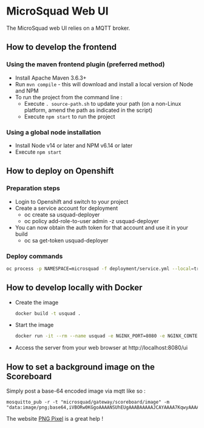 # MicroSquad Web UI

The MicroSquad web UI relies on a MQTT broker.

## How to develop the frontend

### Using the maven frontend plugin (preferred method)

* Install Apache Maven 3.6.3+
* Run ```mvn compile``` - this will download and install a local version of Node and NPM
* To run the project from the command line :
  * Execute ```. source-path.sh``` to update your path (on a non-Linux platform, amend the path as indicated in the script)
  * Execute ```npm start``` to run the project

### Using a global node installation

* Install Node v14 or later and NPM v6.14 or later
* Execute ```npm start```

## How to deploy on Openshift

### Preparation steps

* Login to Openshift and switch to your project
* Create a service account for deployment
  * oc create sa usquad-deployer
  * oc policy add-role-to-user admin -z usquad-deployer
* You can now obtain the auth token for that account and use it in your build
  * oc sa get-token usquad-deployer

### Deploy commands


```bash
oc process -p NAMESPACE=microsquad -f deployment/service.yml --local=true | oc apply -f -
```

## How to develop locally with Docker

* Create the image
  ```bash
  docker build -t usquad .
  ```
* Start the image
  ```bash
  docker run -it --rm --name usquad -e NGINX_PORT=8080 -e NGINX_CONTEXT_PATH=/ui -v `pwd`/deployment/conf/nginx/templates:/etc/nginx/templates -p 8080:8080 usquad
  ```
* Access the server from your web browser at http://localhost:8080/ui

## How to set a background image on the Scoreboard

Simply post a base-64 encoded image via mqtt like so :
```
mosquitto_pub -r -t "microsquad/gateway/scoreboard/image" -m "data:image/png;base64,iVBORw0KGgoAAAANSUhEUgAAABAAAAAJCAYAAAA7KqwyAAAAF0lEQVR42mP8z8BwhoECwDhqwKgBQAAAZaoQLT5kb68AAAAASUVORK5CYII="
```
The website [PNG Pixel](https://png-pixel.com/) is a great help !

